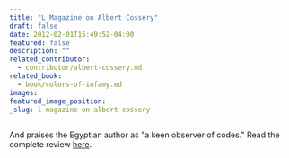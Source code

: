 ```yaml
---
title: "L Magazine on Albert Cossery"
draft: false
date: 2012-02-01T15:49:52-04:00
featured: false
description: ""
related_contributor:
  - contributor/albert-cossery.md
related_book:
  - book/colors-of-infamy.md
images:
featured_image_position: 
_slug: l-magazine-on-albert-cossery
---
```


And praises the Egyptian author as "a keen observer of codes." Read the complete review [here](http://www.thelmagazine.com/newyork/the-joker/Content?oid=2206850).

